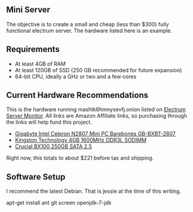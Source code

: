 Mini Server
-----------

The objective is to create a small and cheap (less than $300) fully functional electrum server.
The hardware listed here is an example.


Requirements
------------

 * At least 4GB of RAM
 * At least 120GB of SSD (250 GB recommended for future expansion)
 * 64-bit CPU, ideally a GHz or two and a few cores

Current Hardware Recommendations
--------------------------------

This is the hardware running mashtk6hmnysevfj.onion listed on [Electrum Server Monitor](https://1209k.com/bitcoin-eye/ele.php).
All links are Amazon Affiliate links, so purchasing through the links will help fund this project.

 * [Gigabyte Intel Celeron N2807 Mini PC Barebones GB-BXBT-2807](http://amzn.to/1kIEPB7)
 * [Kingston Technology 4GB 1600MHz DDR3L SODIMM](http://amzn.to/1NwMbkS)
 * [Crucial BX100 250GB SATA 2.5](http://amzn.to/1Mfee4M)

Right now, this totals to about $221 before tax and shipping.

Software Setup
--------------

I recommend the latest Debian.  That is jessie at the time of this writing.

apt-get install ant git screen openjdk-7-jdk


